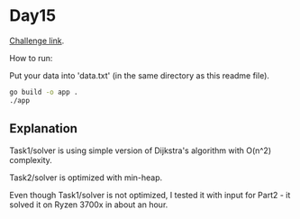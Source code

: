 # Day15

[Challenge link](https://adventofcode.com/2021/day/15).

How to run:

Put your data into 'data.txt' (in the same directory as this readme file).

```sh
go build -o app .
./app
```

## Explanation
Task1/solver is using simple version of Dijkstra's algorithm with O(n^2) complexity.

Task2/solver is optimized with min-heap.

Even though Task1/solver is not optimized, I tested it with input for Part2 - it solved it on Ryzen 3700x in about an hour.